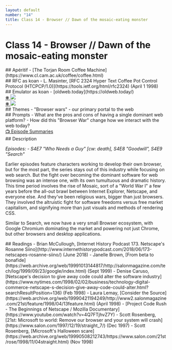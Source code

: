 ```yaml
---
layout: default
number: "14"
title: Class 14 - Browser // Dawn of the mosaic-eating monster
---
```


# Class 14 - Browser // Dawn of the mosaic-eating monster

<div class="aperitifs" markdown="1">
## Apéritif
- [The Torjan Room Coffee Machine](https://www.cl.cam.ac.uk/coffee/coffee.html)
</div>

<div class="rfc" markdown="1">
## RFC as koan
- L. Masinter, [RFC 2324 Hyper Text Coffee Pot Control Protocol (HTCPCP/1.0)](https://tools.ietf.org/html/rfc2324) (April 1 1998)
</div>

<div class="emulation" markdown="1">
## Emulator as koan
- [oldweb.today](https://oldweb.today/)
</div>

<div class="img" markdown="1">
<span class="imgRef"><a href="https://archive.org/details/byte-magazine-1995-09/page/n103/mode/2up"> &#x274B; </a></span>
<img src="{{ site.baseurl }}/assets/img/byte7.jpg">
</div>

<div class="img2" markdown="1">
<span class="imgRef"><a href="https://archive.org/details/BYTEVolume22Number06/page/n23/mode/2up"> &#x274B; </a></span>
<img src="{{ site.baseurl }}/assets/img/byte6.jpg">
</div>

<div class="themes" markdown="1">
## Themes
- "Browser wars"
- our primary portal to the web
</div>


<div class="prompts" markdown="1">
## Prompts  
- What are the pros and cons of having a single dominant web platform?
- How did this "Browser War" change how we interact with the web today?
</div>

<div class="description" markdown="1">
<div class="summaries" markdown="1"><a target="" href="https://en.wikipedia.org/wiki/List_of_Halt_and_Catch_Fire_episodes">📺 Episode Summaries</a>
</div>
## Description

*Episodes: - S4E7 "Who Needs a Guy" [cw: death], S4E8 "Goodwill", S4E9 "Search"*

Earlier episodes feature characters working to develop their own browser, but for the most part, the series stays out of this industry while focusing on web search. But the fight over becoming the dominant software for web browsing was an intense one, with its own tumultuous and dramatic history. This time period involves the rise of Mosaic, sort of a "World War I" a few years before the all-out brawl between Internet Explorer, Netscape, and everyone else. And they've been religious wars, bigger than just browsers. They involved the altruistic fight for software freedoms versus free market capitalism, and signifying more than just visuals and methods of rendering CSS.

Similar to Search, we now have a very small Browser ecosystem, with Google Chromium dominating the market and powering not just Chrome, but other browsers and desktop applications. 

</div>

<div class="readings" markdown="1">
## Readings
- Brian McCullough, [Internet History Podcast 173. Netscape's Rosanne Siino](http://www.internethistorypodcast.com/2018/06/173-netscapes-rosanne-siino/) (June 2018)
- Janelle Brown, [From beta to bonafide](https://web.archive.org/web/19991013144817/http://salonmagazine.com/tech/log/1999/09/23/google/index.html) (Sept 1999)
- Denise Caruso, [Netscape's decision to give away code could alter the software industry](https://www.nytimes.com/1998/02/02/business/technology-digital-commerce-netscape-s-decision-give-away-code-could-alter.html?searchResultPosition=136) (Feb 1998) 
- Laura Lemay, [Consider the Source](https://web.archive.org/web/19990421194249/http://www2.salonmagazine.com/21st/feature/1998/04/13feature.html) (April 1998)
- [Project Code Rush - The Beginnings of Netscape / Mozilla Documentary](https://www.youtube.com/watch?v=4Q7FTjhvZ7Y)
- Scott Rosenberg, [21st: Microsoft to world: Remove our browser and your system will crash](https://www.salon.com/1997/12/19/straight_7/) (Dec 1997)
- Scott Rosenberg, [Microsoft's Halloween scare](https://web.archive.org/web/19990508212743/https://www.salon.com/21st/rose/1998/11/04straight.html) (Nov 1998)
</div>

